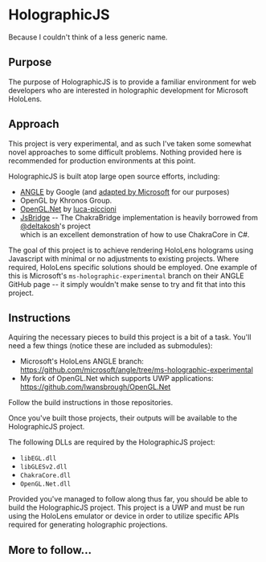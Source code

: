 ﻿# HolographicJS

Because I couldn't think of a less generic name.

## Purpose

The purpose of HolographicJS is to provide a familiar environment for web developers who are interested in holographic development for Microsoft HoloLens.


## Approach

This project is very experimental, and as such I've taken some somewhat novel approaches to some difficult problems. Nothing provided here is recommended for
production environments at this point.

HolographicJS is built atop large open source efforts, including:

- [ANGLE](https://github.com/google/angle) by Google (and [adapted by Microsoft](https://github.com/microsoft/angle/tree/ms-holographic-experimental) for our
purposes)
- OpenGL by Khronos Group.
- [OpenGL.Net](https://github.com/luca-piccioni/OpenGL.Net) by [luca-piccioni](https://github.com/luca-piccioni)
- [JsBridge](https://github.com/deltakosh/JsBridge) -- The ChakraBridge implementation is heavily borrowed from [@deltakosh](https://github.com/deltakosh)'s project  
which is an excellent demonstration of how to use ChakraCore in C#.

The goal of this project is to achieve rendering HoloLens holograms using Javascript with minimal or no adjustments to existing projects. Where required,
HoloLens specific solutions should be employed. One example of this is Microsoft's `ms-holographic-experimental` branch on their ANGLE GitHub page -- it
simply wouldn't make sense to try and fit that into this project.

## Instructions

Aquiring the necessary pieces to build this project is a bit of a task. You'll need a few things (notice these are included as submodules):

- Microsoft's HoloLens ANGLE branch: https://github.com/microsoft/angle/tree/ms-holographic-experimental
- My fork of OpenGL.Net which supports UWP applications: https://github.com/lwansbrough/OpenGL.Net

Follow the build instructions in those repositories.

Once you've built those projects, their outputs will be available to the HolographicJS project. 

The following DLLs are required by the HolographicJS project:

- `libEGL.dll`
- `libGLESv2.dll`
- `ChakraCore.dll`
- `OpenGL.Net.dll`

Provided you've managed to follow along thus far, you should be able to build the HolographicJS project. This project is a UWP and must be run using the
HoloLens emulator or device in order to utilize specific APIs required for generating holographic projections.

## More to follow...
